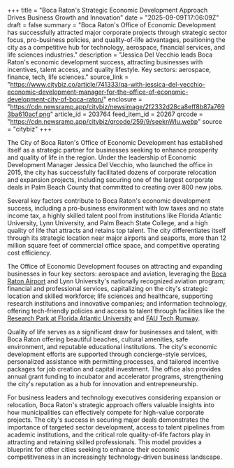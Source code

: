 +++
title = "Boca Raton's Strategic Economic Development Approach Drives Business Growth and Innovation"
date = "2025-09-09T17:06:09Z"
draft = false
summary = "Boca Raton's Office of Economic Development has successfully attracted major corporate projects through strategic sector focus, pro-business policies, and quality-of-life advantages, positioning the city as a competitive hub for technology, aerospace, financial services, and life sciences industries."
description = "Jessica Del Vecchio leads Boca Raton's economic development success, attracting businesses with incentives, talent access, and quality lifestyle. Key sectors: aerospace, finance, tech, life sciences."
source_link = "https://www.citybiz.co/article/741333/qa-with-jessica-del-vecchio-economic-development-manager-for-the-office-of-economic-development-city-of-boca-raton/"
enclosure = "https://cdn.newsramp.app/citybiz/newsimage/2f2332d28ca8eff8b87a7693ba610acf.png"
article_id = 203764
feed_item_id = 20267
qrcode = "https://cdn.newsramp.app/citybiz/qrcode/259/9/seeknWIu.webp"
source = "citybiz"
+++

<p>The City of Boca Raton's Office of Economic Development has established itself as a strategic partner for businesses seeking to enhance prosperity and quality of life in the region. Under the leadership of Economic Development Manager Jessica Del Vecchio, who launched the office in 2015, the city has successfully facilitated dozens of corporate relocation and expansion projects, including securing one of the largest corporate deals in Palm Beach County that committed to creating over 800 new jobs.</p><p>Several key factors contribute to Boca Raton's economic development success, including a pro-business environment with low taxes and no state income tax, a highly skilled talent pool from institutions like Florida Atlantic University, Lynn University, and Palm Beach State College, and a high quality of life that attracts and retains top talent. The city differentiates itself through its strategic location near major airports and seaports, more than 12 million square feet of commercial office space, and competitive operating cost efficiency.</p><p>The Office of Economic Development focuses on attracting and expanding businesses in four key sectors: aerospace and aviation, leveraging the <a href="https://www.bocaairport.com" rel="nofollow" target="_blank">Boca Raton Airport</a> and Lynn University's nationally recognized aviation program; financial and professional services, capitalizing on the city's strategic location and skilled workforce; life sciences and healthcare, supporting research institutions and innovative companies; and information technology, offering tech-friendly policies and access to talent through facilities like the <a href="https://researchparkfau.com" rel="nofollow" target="_blank">Research Park at Florida Atlantic University</a> and <a href="https://techrunway.fau.edu" rel="nofollow" target="_blank">FAU Tech Runway</a>.</p><p>Quality of life serves as a significant draw for businesses and talent, with Boca Raton offering beautiful beaches, cultural amenities, safe environment, and reputable educational institutions. The city's economic development efforts are supported through concierge-style services, personalized assistance with permitting processes, and tailored incentive packages for job creation and capital investment. The office also provides annual grant funding to incubator and accelerator programs, strengthening the city's reputation as a hub for innovation and entrepreneurship.</p><p>For business leaders and technology executives considering expansion or relocation, Boca Raton's strategic approach offers valuable insights into how municipalities can effectively compete for high-value corporate projects. The city's success in securing major deals demonstrates the importance of targeted sector development, access to talent pipelines from academic institutions, and the critical role quality-of-life factors play in attracting and retaining skilled professionals. This model provides a blueprint for other cities seeking to enhance their economic competitiveness in an increasingly technology-driven business landscape.</p>